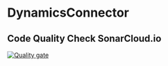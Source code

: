 # DynamicsConnector

## Code Quality Check SonarCloud.io
[![Quality gate](https://sonarcloud.io/api/project_badges/quality_gate?project=WGCDynamics)](https://sonarcloud.io/dashboard?id=WGCDynamics)
